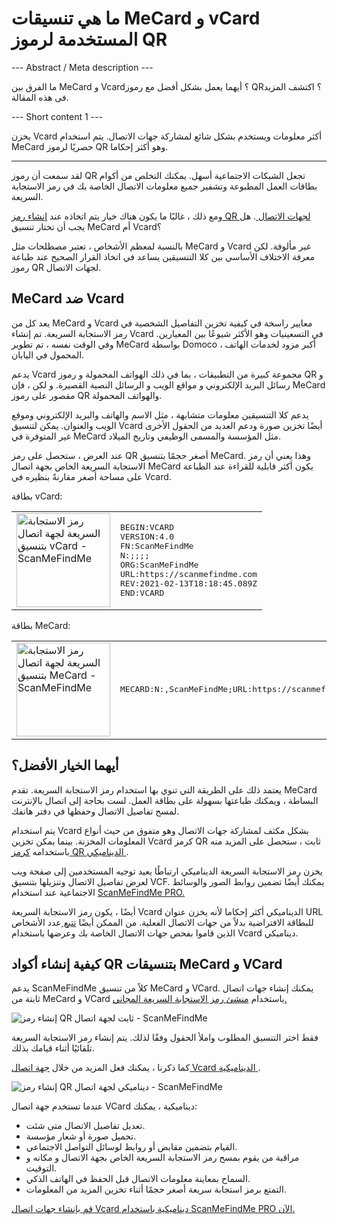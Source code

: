 <h1>ما هي تنسيقات MeCard و vCard المستخدمة لرموز QR</h1>

--- Abstract / Meta description ---

ما الفرق بين MeCard و Vcard؟ أيهما يعمل بشكل أفضل مع رموز QR؟ اكتشف المزيد فى هذه المقالة.

--- Short content 1 ---

يخزن Vcard أكثر معلومات ويستخدم بشكل شائع لمشاركة جهات الاتصال. يتم استخدام MeCard حصريًا لرموز QR وهو أكثر إحكاما.

----------

<p> لقد سمعت أن رموز QR تجعل الشبكات الاجتماعية أسهل. يمكنك التخلص من أكوام بطاقات العمل المطبوعة وتشفير جميع معلومات الاتصال الخاصة بك في رمز الاستجابة السريعة. </p>

<p> ومع ذلك ، غالبًا ما يكون هناك خيار يتم اتخاذه عند <a href="#static:contact"> إنشاء رمز QR لجهات الاتصال </a>. هل يجب أن تختار تنسيق MeCard أم Vcard؟ </p>

<p> بالنسبة لمعظم الأشخاص ، تعتبر مصطلحات مثل MeCard و Vcard غير مألوفة. لكن معرفة الاختلاف الأساسي بين كلا التنسيقين يساعد في اتخاذ القرار الصحيح عند طباعة رموز QR لجهات الاتصال. </p>

<h2> MeCard ضد Vcard </h2>

<p> يعد كل من MeCard و Vcard معايير راسخة في كيفية تخزين التفاصيل الشخصية في رمز الاستجابة السريعة. تم إنشاء Vcard في التسعينيات وهو الأكثر شيوعًا بين المعيارين. وفي الوقت نفسه ، تم تطوير MeCard بواسطة Domoco ، أكبر مزود لخدمات الهاتف المحمول في اليابان. </p>

<p> يدعم Vcard مجموعة كبيرة من التطبيقات ، بما في ذلك الهواتف المحمولة و رموز QR و رسائل البريد الإلكتروني و مواقع الويب و الرسائل النصية القصيرة. و لكن ، فإن MeCard مقصور على رموز QR والهواتف المحمولة. </p>

<p>يدعم كلا التنسيقين معلومات متشابهة ، مثل الاسم والهاتف والبريد الإلكتروني وموقع الويب والعنوان. يمكن لتنسيق Vcard أيضًا تخزين صورة ودعم العديد من الحقول الأخرى غير المتوفرة في MeCard مثل المؤسسة والمسمى الوظيفي وتاريخ الميلاد.</p>

<p> عند العرض ، ستحصل على رمز QR أصغر حجمًا بتنسيق MeCard. وهذا يعني أن رمز الاستجابة السريعة الخاص بجهة اتصال MeCard يكون أكثر قابلية للقراءة عند الطباعة على مساحة أصغر مقارنةً بنظيره في Vcard. </p>

<p> بطاقة vCard: </p>

<table>
    <tr><td><img src="https://media.scanmefindme.com/blog/about_contactformats/files/img 1 - qr vcard.png" width="150" height="150"
        alt="رمز الاستجابة السريعة لجهة اتصال بتنسيق vCard - ScanMeFindMe">
    </td>
        <td class="notranslate">
<pre>BEGIN:VCARD
VERSION:4.0
FN:ScanMeFindMe
N:;;;;
ORG:ScanMeFindMe
URL:https://scanmefindme.com
REV:2021-02-13T18:18:45.089Z
END:VCARD</pre>
        </td>
    </tr></table>

<p></p>

<p> بطاقة MeCard: </p>

<table>
    <tr><td><img src="https://media.scanmefindme.com/blog/about_contactformats/files/img 2 - mecard.png" width="150" height="150"
            alt="رمز الاستجابة السريعة لجهة اتصال بتنسيق MeCard - ScanMeFindMe"></td>
        <td class="notranslate">
            <pre>MECARD:N:,ScanMeFindMe;URL:https://scanmefindme.com;;</pre>
        </td>
    </tr>
</table>

<h2> أيهما الخيار الأفضل؟ </h2>

<p> يعتمد ذلك على الطريقة التي تنوي بها استخدام رمز الاستجابة السريعة. تقدم MeCard البساطة ، ويمكنك طباعتها بسهولة على بطاقة العمل. لست بحاجة إلى اتصال بالإنترنت لمسح تفاصيل الاتصال وحفظها في دفتر هاتفك. </p>

<p> يتم استخدام Vcard بشكل مكثف لمشاركة جهات الاتصال وهو متفوق من حيث أنواع المعلومات المخزنة. بينما يمكن تخزين Vcard كرمز QR ثابت ، ستحصل على المزيد منه باستخدامه <a href="#article:about_dynamic_contact" title="Dynamic QR code for contact card"> كرمز QR الديناميكي </a> . </p>

<p> يخزن رمز الاستجابة السريعة الديناميكي ارتباطًا يعيد توجيه المستخدمين إلى صفحة ويب لعرض تفاصيل الاتصال وتنزيلها بتنسيق VCF. يمكنك أيضًا تضمين روابط الصور والوسائط الاجتماعية عند استخدام <a href="#pro"> ScanMeFindMe PRO. </a> </p>

<p> أيضًا ، يكون رمز الاستجابة السريعة Vcard الديناميكي أكثر إحكاما لأنه يخزن عنوان URL للبطاقة الافتراضية بدلاً من جهات الاتصال الفعلية. من الممكن أيضًا <a href="#article:about_statistics" title="Track QR code scans"> تتبع </a> عدد الأشخاص الذين قاموا بفحص جهات الاتصال الخاصة بك وعرضها باستخدام Vcard ديناميكي. </p>

<h2> كيفية إنشاء أكواد QR بتنسيقات MeCard و VCard </h2>

<p> يدعم ScanMeFindMe كلاً من تنسيق MeCard و VCard. يمكنك إنشاء جهات اتصال ثابتة من MeCard و VCard باستخدام <a href="#static:contact"> منشئ رمز الاستجابة السريعة المجاني. </a> </p>

<p class="imageholder">
    <img src="https://media.scanmefindme.com/blog/about_contactformats/files/img 3 - create a qr code for contact.png"
        alt="إنشاء رمز QR ثابت لجهة اتصال - ScanMeFindMe">
</p>

<p> فقط اختر التنسيق المطلوب واملأ الحقول وفقًا لذلك. يتم إنشاء رمز الاستجابة السريعة تلقائيًا أثناء قيامك بذلك. </p>

<p> كما ذكرنا ، يمكنك فعل المزيد من خلال <a href="#article:about_dynamic_contact"> جهة اتصال Vcard الديناميكية </a>. </p>

<p class="imageholder">
    <img src="https://media.scanmefindme.com/blog/about_contactformats/files/img 4 - contact card.png"
        alt="إنشاء رمز QR ديناميكي لجهة اتصال - ScanMeFindMe">
</p>

<p> عندما تستخدم جهة اتصال VCard ديناميكية ، يمكنك: </p>

<ul>
    <li> تعديل تفاصيل الاتصال متى شئت. </li>
    <li> تحميل صورة أو شعار مؤسسة. </li>
    <li> القيام بتضمين مقابض أو روابط لوسائل التواصل الاجتماعي. </li>
    <li> مراقبة من يقوم بمسح رمز الاستجابة السريعة الخاص بجهة الاتصال و مكانه و التوقيت. </li>
    <li> السماح بمعاينة معلومات الاتصال قبل الحفظ في الهاتف الذكي. </li>
    <li> التمتع برمز استجابة سريعة أصغر حجمًا أثناء تخزين المزيد من المعلومات. </li>
</ul>

<p> <a href="#pro"> قم بإنشاء جهات اتصال Vcard ديناميكية باستخدام ScanMeFindMe PRO الآن. </a> </p>
